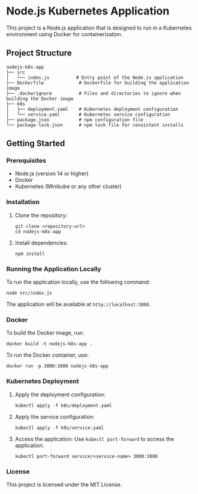 # Node.js Kubernetes Application

This project is a Node.js application that is designed to run in a Kubernetes environment using Docker for containerization.

## Project Structure

```
nodejs-k8s-app
├── src
│   └── index.js          # Entry point of the Node.js application
├── Dockerfile             # Dockerfile for building the application image
├── .dockerignore          # Files and directories to ignore when building the Docker image
├── k8s
│   ├── deployment.yaml    # Kubernetes deployment configuration
│   └── service.yaml       # Kubernetes service configuration
├── package.json           # npm configuration file
└── package-lock.json      # npm lock file for consistent installs
```

## Getting Started

### Prerequisites

- Node.js (version 14 or higher)
- Docker
- Kubernetes (Minikube or any other cluster)

### Installation

1. Clone the repository:
   ```
   git clone <repository-url>
   cd nodejs-k8s-app
   ```

2. Install dependencies:
   ```
   npm install
   ```

### Running the Application Locally

To run the application locally, use the following command:
```
node src/index.js
```
The application will be available at `http://localhost:3000`.

### Docker

To build the Docker image, run:
```
docker build -t nodejs-k8s-app .
```

To run the Docker container, use:
```
docker run -p 3000:3000 nodejs-k8s-app
```

### Kubernetes Deployment

1. Apply the deployment configuration:
   ```
   kubectl apply -f k8s/deployment.yaml
   ```

2. Apply the service configuration:
   ```
   kubectl apply -f k8s/service.yaml
   ```

3. Access the application:
   Use `kubectl port-forward` to access the application:
   ```
   kubectl port-forward service/<service-name> 3000:3000
   ```

### License

This project is licensed under the MIT License.